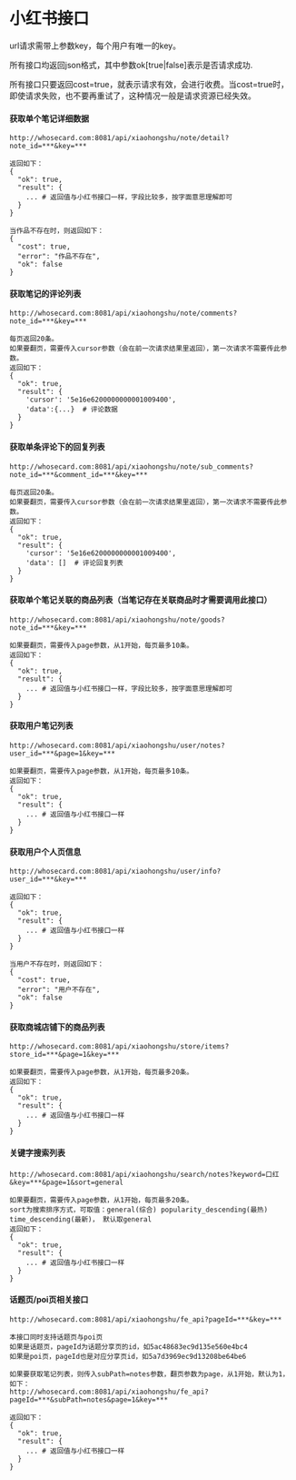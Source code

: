 # 小红书接口

url请求需带上参数key，每个用户有唯一的key。

所有接口均返回json格式，其中参数ok[true|false]表示是否请求成功.

所有接口只要返回cost=true，就表示请求有效，会进行收费。当cost=true时，即使请求失败，也不要再重试了，这种情况一般是请求资源已经失效。

#### 获取单个笔记详细数据
```
http://whosecard.com:8081/api/xiaohongshu/note/detail?note_id=***&key=***

返回如下：
{
  "ok": true,
  "result": {
    ... # 返回值与小红书接口一样，字段比较多，按字面意思理解即可
  }
}

当作品不存在时，则返回如下：
{
  "cost": true,
  "error": "作品不存在",
  "ok": false
}
```

#### 获取笔记的评论列表
```
http://whosecard.com:8081/api/xiaohongshu/note/comments?note_id=***&key=***

每页返回20条。
如果要翻页，需要传入cursor参数（会在前一次请求结果里返回），第一次请求不需要传此参数。
返回如下：
{
  "ok": true,
  "result": {
    'cursor': '5e16e6200000000001009400',
    'data':{...}  # 评论数据
  }
}
```

#### 获取单条评论下的回复列表
```
http://whosecard.com:8081/api/xiaohongshu/note/sub_comments?note_id=***&comment_id=***&key=***

每页返回20条。
如果要翻页，需要传入cursor参数（会在前一次请求结果里返回），第一次请求不需要传此参数。
返回如下：
{
  "ok": true,
  "result": {
    'cursor': '5e16e6200000000001009400',
    'data': []  # 评论回复列表
  }
}
```

#### 获取单个笔记关联的商品列表（当笔记存在关联商品时才需要调用此接口）
```
http://whosecard.com:8081/api/xiaohongshu/note/goods?note_id=***&key=***

如果要翻页，需要传入page参数，从1开始，每页最多10条。
返回如下：
{
  "ok": true,
  "result": {
    ... # 返回值与小红书接口一样，字段比较多，按字面意思理解即可
  }
}
```

#### 获取用户笔记列表
```
http://whosecard.com:8081/api/xiaohongshu/user/notes?user_id=***&page=1&key=***

如果要翻页，需要传入page参数，从1开始，每页最多10条。
返回如下：
{
  "ok": true,
  "result": {
    ... # 返回值与小红书接口一样
  }
}
```

#### 获取用户个人页信息
```
http://whosecard.com:8081/api/xiaohongshu/user/info?user_id=***&key=***

返回如下：
{
  "ok": true,
  "result": {
    ... # 返回值与小红书接口一样
  }
}

当用户不存在时，则返回如下：
{
  "cost": true,
  "error": "用户不存在",
  "ok": false
}
```

#### 获取商城店铺下的商品列表
```
http://whosecard.com:8081/api/xiaohongshu/store/items?store_id=***&page=1&key=***

如果要翻页，需要传入page参数，从1开始，每页最多20条。
返回如下：
{
  "ok": true,
  "result": {
    ... # 返回值与小红书接口一样
  }
}
```

#### 关键字搜索列表
```
http://whosecard.com:8081/api/xiaohongshu/search/notes?keyword=口红&key=***&page=1&sort=general

如果要翻页，需要传入page参数，从1开始，每页最多20条。
sort为搜索排序方式，可取值：general(综合) popularity_descending(最热) time_descending(最新)， 默认取general
返回如下：
{
  "ok": true,
  "result": {
    ... # 返回值与小红书接口一样
  }
}
```

#### 话题页/poi页相关接口
```
http://whosecard.com:8081/api/xiaohongshu/fe_api?pageId=***&key=***

本接口同时支持话题页与poi页
如果是话题页，pageId为话题分享页的id，如5ac48683ec9d135e560e4bc4
如果是poi页，pageId也是对应分享页id，如5a7d3969ec9d13208be64be6

如果要获取笔记列表，则传入subPath=notes参数，翻页参数为page，从1开始，默认为1，如下：
http://whosecard.com:8081/api/xiaohongshu/fe_api?pageId=***&subPath=notes&page=1&key=***

返回如下：
{
  "ok": true,
  "result": {
    ... # 返回值与小红书接口一样
  }
}
```
